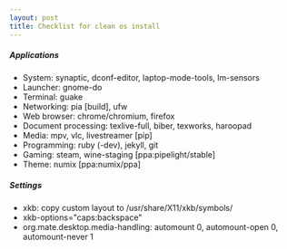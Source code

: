 ```yaml
---
layout: post
title: Checklist for clean os install
---
```


##### Applications
- System: synaptic, dconf-editor, laptop-mode-tools, lm-sensors
- Launcher: gnome-do
- Terminal: guake
- Networking: pia [build], ufw
- Web browser: chrome/chromium, firefox
- Document processing: texlive-full, biber, texworks, haroopad
- Media: mpv, vlc, livestreamer [pip]
- Programming: ruby (-dev), jekyll, git
- Gaming: steam, wine-staging [ppa:pipelight/stable]
- Theme: numix [ppa:numix/ppa]

##### Settings
- xkb: copy custom layout to /usr/share/X11/xkb/symbols/
- xkb-options="caps:backspace"
- org.mate.desktop.media-handling: automount 0, automount-open 0, automount-never 1
